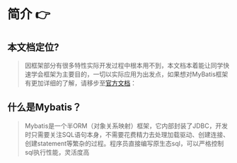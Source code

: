 # 简介 👉

## 本文档定位?

> 因框架部分有很多特性实际开发过程中根本用不到，本文档本着能让同学快速学会框架为主要目的，一切以实际应用为出发点，如果想对MyBatis框架有更加详细的了解，请移步至[官方文档](http://www.mybatis.org/mybatis-3/zh/index.html)： 

## 什么是Mybatis？

> Mybatis是一个半ORM（对象关系映射）框架，它内部封装了JDBC，开发时只需要关注SQL语句本身，不需要花费精力去处理加载驱动、创建连接、创建statement等繁杂的过程。程序员直接编写原生态sql，可以严格控制sql执行性能，灵活度高